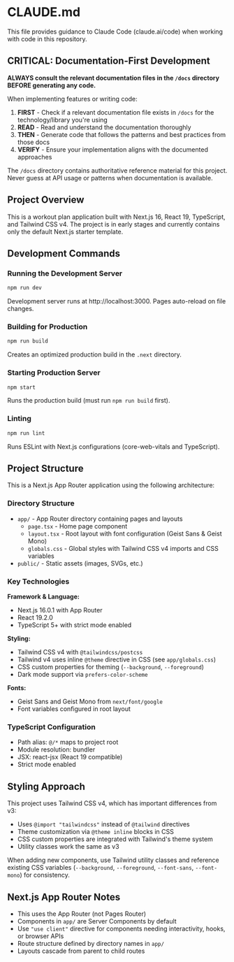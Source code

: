 # CLAUDE.md

This file provides guidance to Claude Code (claude.ai/code) when working with code in this repository.

## CRITICAL: Documentation-First Development

**ALWAYS consult the relevant documentation files in the `/docs` directory BEFORE generating any code.**

When implementing features or writing code:
1. **FIRST** - Check if a relevant documentation file exists in `/docs` for the technology/library you're using
2. **READ** - Read and understand the documentation thoroughly
3. **THEN** - Generate code that follows the patterns and best practices from those docs
4. **VERIFY** - Ensure your implementation aligns with the documented approaches

The `/docs` directory contains authoritative reference material for this project. Never guess at API usage or patterns when documentation is available.

## Project Overview

This is a workout plan application built with Next.js 16, React 19, TypeScript, and Tailwind CSS v4. The project is in early stages and currently contains only the default Next.js starter template.

## Development Commands

### Running the Development Server
```bash
npm run dev
```
Development server runs at http://localhost:3000. Pages auto-reload on file changes.

### Building for Production
```bash
npm run build
```
Creates an optimized production build in the `.next` directory.

### Starting Production Server
```bash
npm start
```
Runs the production build (must run `npm run build` first).

### Linting
```bash
npm run lint
```
Runs ESLint with Next.js configurations (core-web-vitals and TypeScript).

## Project Structure

This is a Next.js App Router application using the following architecture:

### Directory Structure
- `app/` - App Router directory containing pages and layouts
  - `page.tsx` - Home page component
  - `layout.tsx` - Root layout with font configuration (Geist Sans & Geist Mono)
  - `globals.css` - Global styles with Tailwind CSS v4 imports and CSS variables
- `public/` - Static assets (images, SVGs, etc.)

### Key Technologies

**Framework & Language:**
- Next.js 16.0.1 with App Router
- React 19.2.0
- TypeScript 5+ with strict mode enabled

**Styling:**
- Tailwind CSS v4 with `@tailwindcss/postcss`
- Tailwind v4 uses inline `@theme` directive in CSS (see `app/globals.css`)
- CSS custom properties for theming (`--background`, `--foreground`)
- Dark mode support via `prefers-color-scheme`

**Fonts:**
- Geist Sans and Geist Mono from `next/font/google`
- Font variables configured in root layout

### TypeScript Configuration
- Path alias: `@/*` maps to project root
- Module resolution: bundler
- JSX: react-jsx (React 19 compatible)
- Strict mode enabled

## Styling Approach

This project uses Tailwind CSS v4, which has important differences from v3:
- Uses `@import "tailwindcss"` instead of `@tailwind` directives
- Theme customization via `@theme inline` blocks in CSS
- CSS custom properties are integrated with Tailwind's theme system
- Utility classes work the same as v3

When adding new components, use Tailwind utility classes and reference existing CSS variables (`--background`, `--foreground`, `--font-sans`, `--font-mono`) for consistency.

## Next.js App Router Notes

- This uses the App Router (not Pages Router)
- Components in `app/` are Server Components by default
- Use `"use client"` directive for components needing interactivity, hooks, or browser APIs
- Route structure defined by directory names in `app/`
- Layouts cascade from parent to child routes
